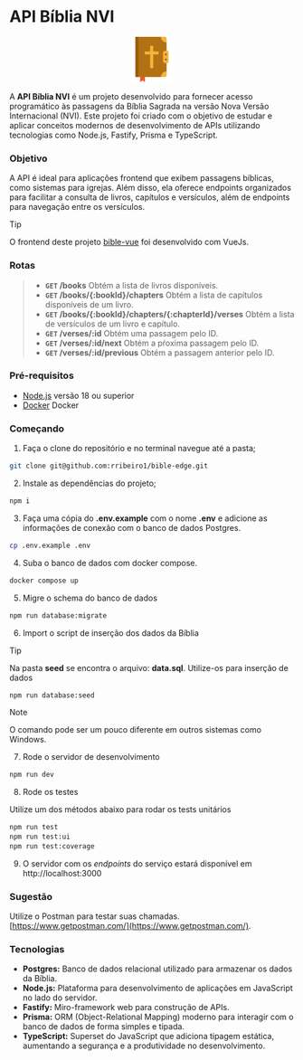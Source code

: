 # API Bíblia NVI

<p align="center">
  <img src=".github/assets/icon.png" width="80" alt="accessibility text">
</p>

A **API Bíblia NVI** é um projeto desenvolvido para fornecer acesso programático às passagens da Bíblia Sagrada na versão Nova Versão Internacional (NVI). Este projeto foi criado com o objetivo de estudar e aplicar conceitos modernos de desenvolvimento de APIs utilizando tecnologias como Node.js, Fastify, Prisma e TypeScript.

### Objetivo

A API é ideal para aplicações frontend que exibem passagens bíblicas, como sistemas para igrejas. Além disso, ela oferece endpoints organizados para facilitar a consulta de livros, capítulos e versículos, além de endpoints para navegação entre os versículos.

> [!Tip]
> O frontend deste projeto [bible-vue](https://github.com/rribeiro1/bible-vue) foi desenvolvido com VueJs.

### Rotas

> - **`GET` /books** Obtém a lista de livros disponíveis.
> - **`GET` /books/{:bookId}/chapters** Obtém a lista de capítulos disponíveis de um livro.
> - **`GET` /books/{:bookId}/chapters/{:chapterId}/verses** Obtém a lista de versículos de um livro e capítulo.
> - **`GET` /verses/:id** Obtém uma passagem pelo ID.
> - **`GET` /verses/:id/next** Obtém a pŕoxima passagem pelo ID.
> - **`GET` /verses/:id/previous** Obtém a passagem anterior pelo ID.

### Pré-requisitos

- [Node.js](https://nodejs.org/en/download) versão 18 ou superior
- [Docker](https://www.docker.com/products/docker-desktop/) Docker

### Começando

1. Faça o clone do repositório e no terminal navegue até a pasta;

``` bash
git clone git@github.com:rribeiro1/bible-edge.git
```

2. Instale as dependências do projeto;

``` bash
npm i
```

3. Faça uma cópia do **.env.example** com o nome **.env** e adicione as informações de conexão com o banco de dados Postgres.

``` bash
cp .env.example .env
```

4. Suba o banco de dados com docker compose.

``` bash
docker compose up
```

5. Migre o schema do banco de dados

``` bash
npm run database:migrate
```

6. Import o script de inserção dos dados da Bíblia

> [!Tip]
> Na pasta **seed** se encontra o arquivo: **data.sql**. Utilize-os para inserção de dados

``` bash
npm run database:seed
```

> [!Note]
> O comando pode ser um pouco diferente em outros sistemas como Windows.

7. Rode o servidor de desenvolvimento

``` bash
npm run dev
```

8. Rode os testes

Utilize um dos métodos abaixo para rodar os tests unitários

``` bash
npm run test
npm run test:ui
npm run test:coverage
```

9. O servidor com os *endpoints* do serviço estará disponível em http://localhost:3000

### Sugestão

Utilize o Postman para testar suas chamadas. [https://www.getpostman.com/](https://www.getpostman.com/).

### Tecnologias

- **Postgres:** Banco de dados relacional utilizado para armazenar os dados da Bíblia.
- **Node.js:** Plataforma para desenvolvimento de aplicações em JavaScript no lado do servidor.
- **Fastify:** Miro-framework web para construção de APIs.
- **Prisma:** ORM (Object-Relational Mapping) moderno para interagir com o banco de dados de forma simples e tipada.
- **TypeScript:** Superset do JavaScript que adiciona tipagem estática, aumentando a segurança e a produtividade no desenvolvimento.
